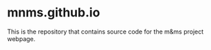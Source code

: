 # mnms.github.io
This is the repository that contains source code for the m&amp;ms project webpage.
